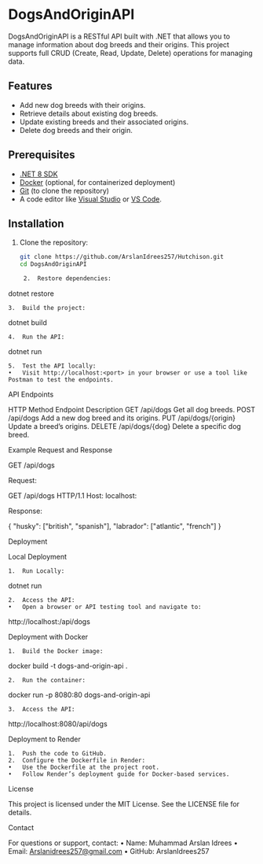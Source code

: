 # DogsAndOriginAPI

DogsAndOriginAPI is a RESTful API built with .NET that allows you to manage information about dog breeds and their origins. This project supports full CRUD (Create, Read, Update, Delete) operations for managing data.

## Features

- Add new dog breeds with their origins.
- Retrieve details about existing dog breeds.
- Update existing breeds and their associated origins.
- Delete dog breeds and their origin.

## Prerequisites

- [.NET 8 SDK](https://dotnet.microsoft.com/download/dotnet/8.0)
- [Docker](https://www.docker.com/) (optional, for containerized deployment)
- [Git](https://git-scm.com/) (to clone the repository)
- A code editor like [Visual Studio](https://visualstudio.microsoft.com/) or [VS Code](https://code.visualstudio.com/).

## Installation

1. Clone the repository:
   ```bash
   git clone https://github.com/ArslanIdrees257/Hutchison.git
   cd DogsAndOriginAPI

	2.	Restore dependencies:

dotnet restore


	3.	Build the project:

dotnet build


	4.	Run the API:

dotnet run


	5.	Test the API locally:
	•	Visit http://localhost:<port> in your browser or use a tool like Postman to test the endpoints.

API Endpoints

HTTP Method	Endpoint	Description
GET	/api/dogs	Get all dog breeds.
POST	/api/dogs	Add a new dog breed and its origins.
PUT	/api/dogs/{origin}	Update a breed’s origins.
DELETE	/api/dogs/{dog}	Delete a specific dog breed.

Example Request and Response

GET /api/dogs

Request:

GET /api/dogs HTTP/1.1
Host: localhost:<port>

Response:

{
  "husky": ["british", "spanish"],
  "labrador": ["atlantic", "french"]
}

Deployment

Local Deployment

	1.	Run Locally:

dotnet run


	2.	Access the API:
	•	Open a browser or API testing tool and navigate to:

http://localhost:<port>/api/dogs



Deployment with Docker

	1.	Build the Docker image:

docker build -t dogs-and-origin-api .


	2.	Run the container:

docker run -p 8080:80 dogs-and-origin-api


	3.	Access the API:

http://localhost:8080/api/dogs



Deployment to Render

	1.	Push the code to GitHub.
	2.	Configure the Dockerfile in Render:
	•	Use the Dockerfile at the project root.
	•	Follow Render’s deployment guide for Docker-based services.


License

This project is licensed under the MIT License. See the LICENSE file for details.

Contact

For questions or support, contact:
	•	Name: Muhammad Arslan Idrees
	•	Email: Arslanidrees257@gmail.com
	•	GitHub: ArslanIdrees257
